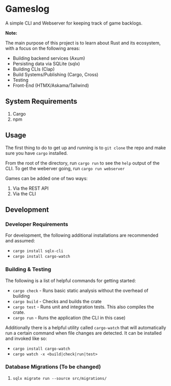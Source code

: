 # Gameslog

A simple CLI and Webserver for keeping track of game backlogs.

__Note:__

The main purpose of this project is to learn about Rust and its ecosystem, with a focus on the following areas:

* Building backend services (Axum)
* Persisting data via SQLite (sqlx)
* Building CLIs (Clap)
* Build Systems/Publishing (Cargo, Cross)
* Testing
* Front-End (HTMX/Askama/Tailwind)

## System Requirements

1. Cargo
2. npm

## Usage

The first thing to do to get up and running is to `git clone` the repo and make sure you have `cargo` installed.

From the root of the directory, run `cargo run` to see the `help` output of the CLI. To get the weberver going, run `cargo run webserver`

Games can be added one of two ways:

1. Via the REST API
1. Via the CLI

## Development

### Developer Requirements

For development, the following additional installations are recommended and assumed:

* `cargo install sqlx-cli`
* `cargo install cargo-watch`

### Building & Testing

The following is a list of helpful commands for getting started:

* `cargo check` - Runs basic static analysis without the overhead of building
* `cargo build` - Checks and builds the crate
* `cargo test` - Runs unit and integration tests. This also compiles the crate.
* `cargo run` - Runs the application (the CLI in this case)

Additionally there is a helpful utility called `cargo-watch` that will automatically run a certain command when file changes are detected. It can be installed and invoked like so:

* `cargo install cargo-watch`
* `cargo watch -x <build|check|run|test>`

### Database Migrations (To be changed)

1. `sqlx migrate run --source src/migrations/`
